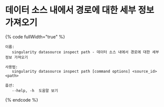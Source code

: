 # 데이터 소스 내에서 경로에 대한 세부 정보 가져오기

{% code fullWidth="true" %}
```
이름:
   singularity datasource inspect path - 데이터 소스 내에서 경로에 대한 세부 정보 가져오기

사용법:
   singularity datasource inspect path [command options] <source_id> <path>

옵션:
   --help, -h  도움말 보기
```
{% endcode %}